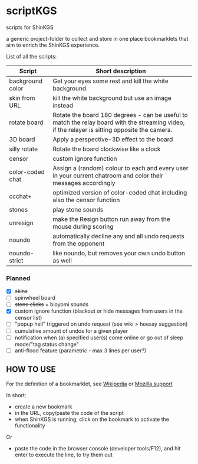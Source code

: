 # scriptKGS
scripts for ShinKGS

a generic project-folder to collect and store in one place bookmarklets that aim to enrich the ShinKGS experience. 


List of all the scripts:

  Script           | Short description
  ---------------- | ---------------------------------------------------------
  background color | Get your eyes some rest and kill the white background.
  skin from URL    | kill the white background but use an image instead
  rotate board     | Rotate the board 180 degrees - can be useful to match the relay board with the streaming video, if the relayer is sitting opposite the camera.
  3D board         | Apply a perspective-3D effect to the board
  silly rotate     | Rotate the board clockwise like a clock
  censor           | custom ignore function 
  color-coded chat | Assign a (random) colour to each and every user in your current chatroom and color their messages accordingly 
  ccchat+          | optimized version of color-coded chat including also the censor function
  stones           | play stone sounds
  unresign         | make the Resign button run away from the mouse during scoring
  noundo           | automatically decline any and all undo requests from the opponent
  noundo-strict    | like noundo, but removes your own undo button as well
  
### Planned
  - [X] ~~skins~~
  - [ ] spinwheel board
  - [ ] ~~stone clicks~~ + bioyomi sounds
  - [x] custom ignore function (blackout or hide messages from users in the censor list)
  - [ ] "popup hell" triggered on undo request (see wiki > hoesay suggestion)
  - [ ] cumulative amount of undos for a given player
  - [ ] notification when (a) specified user(s) come online or go out of sleep mode/"tag status change"
  - [ ] anti-flood feature (parametric - max 3 lines per user?)

## HOW TO USE
For the definition of a bookmarklet, see [Wikipedia](https://support.mozilla.org/en-US/kb/bookmarklets-perform-common-web-page-tasks) or [Mozilla support](https://support.mozilla.org/en-US/kb/bookmarklets-perform-common-web-page-tasks)

In short: 

 * create a new bookmark
 * in the URL, copy/paste the code of the script
 * when ShinKGS is running, click on the bookmark to activate the functionality

Or

 * paste the code in the browser console (developer tools/F12), and hit enter to execute the line, to try them out
